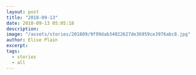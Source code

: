 ```yaml
---
layout: post
title: "2018-09-13"
date: 2018-09-13 05:05:18
description: 
image: "/assets/stories/201809/9f99dab34022627de36959ce3976abc8.jpg"
author: Elise Plain
excerpt: 
tags: 
  - stories
  - all
---
```



<p></p>
